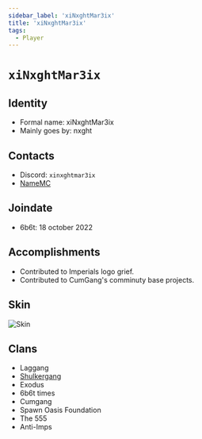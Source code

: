```yaml
---
sidebar_label: 'xiNxghtMar3ix'
title: 'xiNxghtMar3ix'
tags:
  - Player
---
```


# `xiNxghtMar3ix`

## Identity
* Formal name: xiNxghtMar3ix
* Mainly goes by: nxght

## Contacts
* Discord: `xinxghtmar3ix`
* [NameMC](https://namemc.com/profile/xiNxghtMar3ix.1)

## Joindate
* 6b6t: 18 october 2022

## Accomplishments
* Contributed to Imperials logo grief.
* Contributed to CumGang's comminuty base projects.

## Skin
![Skin](https://s.namemc.com/3d/skin/body.png?id=5d38c0ae649e3937&model=classic&theta=30&phi=21&time=90&width=100&height=200)

## Clans
* Laggang
* [Shulkergang](../Groups/shulkergang.md)
* Exodus
* 6b6t times
* Cumgang
* Spawn Oasis Foundation
* The 555
* Anti-Imps
